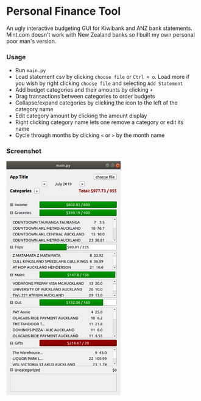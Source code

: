 # Personal Finance Tool
An ugly interactive budgeting GUI for Kiwibank and ANZ bank statements. Mint.com doesn't work with New Zealand banks so I built my own personal poor man's version.

### Usage
* Run `main.py`
* Load statement csv by clicking `choose file` or `Ctrl + o`. Load more if you wish by right clicking `choose file` and selecting `Add Statement`
* Add budget categories and their amounts by clicking `+` 
* Drag transactions between categories to order budgets
* Collapse/expand categories by clicking the icon to the left of the category name
* Edit category amount by clicking the amount display
* Right clicking category name lets one remove a category or edit its name
* Cycle through months by clicking `<` or `>` by the month name

### Screenshot
<img src="app-snap.png" alt="screenshot" width="300"/>
